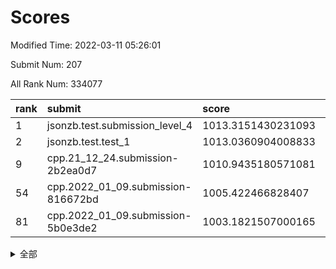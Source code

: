 # Scores

Modified Time: 2022-03-11 05:26:01

Submit Num: 207

All Rank Num: 334077

| rank |               submit               |       score        |       sigma        | pk_num |
| :--- | :--------------------------------- | :----------------- | :----------------- | :----- |
| 1    | jsonzb.test.submission_level_4     | 1013.3151430231093 | 0.7687786019807037 | 6454   |
| 2    | jsonzb.test.test_1                 | 1013.0360904008833 | 0.8206474685344073 | 6451   |
| 9    | cpp.21_12_24.submission-2b2ea0d7   | 1010.9435180571081 | 0.7979573777310348 | 6453   |
| 54   | cpp.2022_01_09.submission-816672bd | 1005.422466828407  | 0.7156039310546447 | 6457   |
| 81   | cpp.2022_01_09.submission-5b0e3de2 | 1003.1821507000165 | 0.6988494171161518 | 6457   |


<details>
<summary>全部</summary>

| rank |                 submit                 |       score        |       sigma        | pk_num |
| :--- | :------------------------------------- | :----------------- | :----------------- | :----- |
| 1    | jsonzb.test.submission_level_4         | 1013.3151430231093 | 0.7687786019807037 | 6454   |
| 2    | jsonzb.test.test_1                     | 1013.0360904008833 | 0.8206474685344073 | 6451   |
| 3    | gobigger.level_3.submission_level_3_45 | 1011.6946895653806 | 0.7770233432999182 | 6455   |
| 4    | gobigger.level_3.submission_level_3_30 | 1011.3220548800033 | 0.7533807967480094 | 6457   |
| 5    | gobigger.level_3.submission_level_3_44 | 1011.2125995020308 | 0.770736966885822  | 6458   |
| 6    | gobigger.level_3.submission_level_3_23 | 1011.0963448282495 | 0.7710228865617671 | 6458   |
| 7    | gobigger.level_3.submission_level_3_43 | 1011.0772559768182 | 0.748950603602388  | 6460   |
| 8    | gobigger.level_3.submission_level_3_11 | 1010.9944942946591 | 0.7670302945994271 | 6457   |
| 9    | cpp.21_12_24.submission-2b2ea0d7       | 1010.9435180571081 | 0.7979573777310348 | 6453   |
| 10   | gobigger.level_3.submission_level_3_14 | 1010.8568657237012 | 0.7637903014079637 | 6456   |
| 11   | gobigger.level_3.submission_level_3_5  | 1010.746474289892  | 0.7614722615261199 | 6451   |
| 12   | gobigger.level_3.submission_level_3_42 | 1010.716927276635  | 0.7691054301246861 | 6452   |
| 13   | gobigger.level_3.submission_level_3_20 | 1010.6277896275363 | 0.7547365415460688 | 6457   |
| 14   | gobigger.level_3.submission_level_3_13 | 1010.6094122335394 | 0.7567657468463352 | 6455   |
| 15   | gobigger.level_3.submission_level_3_17 | 1010.5765539480026 | 0.777457248577693  | 6453   |
| 16   | gobigger.level_3.submission_level_3_25 | 1010.5337846705183 | 0.7659953725124116 | 6452   |
| 17   | gobigger.level_3.submission_level_3_49 | 1010.4858606889994 | 0.750278863993498  | 6452   |
| 18   | gobigger.level_3.submission_level_3_40 | 1010.4345365199002 | 0.7522676604698753 | 6456   |
| 19   | gobigger.level_3.submission_level_3_19 | 1010.4115446483108 | 0.7656390155027567 | 6456   |
| 20   | gobigger.level_3.submission_level_3_36 | 1010.3845141578483 | 0.7649231574812103 | 6457   |
| 21   | gobigger.level_3.submission_level_3_6  | 1010.3593302873917 | 0.7591216019000737 | 6454   |
| 22   | gobigger.level_3.submission_level_3_28 | 1010.3112618071654 | 0.7395789768392546 | 6455   |
| 23   | gobigger.level_3.submission_level_3_39 | 1010.2704780834625 | 0.7766498722981435 | 6458   |
| 24   | gobigger.level_3.submission_level_3_18 | 1010.2521985101822 | 0.7543839904154013 | 6456   |
| 25   | gobigger.level_3.submission_level_3_24 | 1010.2398375114003 | 0.7730161397659823 | 6453   |
| 26   | gobigger.level_3.submission_level_3_41 | 1010.1764005183722 | 0.7600503966710728 | 6459   |
| 27   | gobigger.level_3.submission_level_3_10 | 1010.1590965114084 | 0.7392143384712976 | 6458   |
| 28   | gobigger.level_3.submission_level_3_22 | 1010.1263381188022 | 0.7514802508491092 | 6454   |
| 29   | gobigger.level_3.submission_level_3_4  | 1010.0372415171457 | 0.7609381278469599 | 6453   |
| 30   | gobigger.level_3.submission_level_3_12 | 1010.0153116154027 | 0.7420362802811129 | 6448   |
| 31   | gobigger.level_3.submission_level_3_7  | 1009.9432897876752 | 0.7387217654822347 | 6457   |
| 32   | gobigger.level_3.submission_level_3_38 | 1009.9167132439416 | 0.7328153034361221 | 6464   |
| 33   | gobigger.level_3.submission_level_3_29 | 1009.9036449040493 | 0.7426693037023764 | 6458   |
| 34   | gobigger.level_3.submission_level_3_37 | 1009.8865486870972 | 0.7638086383903229 | 6459   |
| 35   | gobigger.level_3.submission_level_3_46 | 1009.8635476587239 | 0.7498179815444179 | 6459   |
| 36   | gobigger.level_3.submission_level_3_35 | 1009.7623534929306 | 0.7468366873794371 | 6451   |
| 37   | gobigger.level_3.submission_level_3_48 | 1009.7266594944953 | 0.7610804044232512 | 6453   |
| 38   | gobigger.level_3.submission_level_3_0  | 1009.6529817690493 | 0.7519563917223566 | 6457   |
| 39   | gobigger.level_3.submission_level_3_33 | 1009.6344145372051 | 0.7521755295544005 | 6455   |
| 40   | gobigger.level_3.submission_level_3_27 | 1009.611221785072  | 0.7610551371458414 | 6454   |
| 41   | gobigger.level_3.submission_level_3_16 | 1009.591056910476  | 0.7414600369916454 | 6457   |
| 42   | gobigger.level_3.submission_level_3_32 | 1009.4958988196762 | 0.7469463634411371 | 6461   |
| 43   | gobigger.level_3.submission_level_3_2  | 1009.4260232506382 | 0.7580331500424548 | 6461   |
| 44   | gobigger.level_3.submission_level_3_1  | 1009.4129180348084 | 0.7578248428954465 | 6456   |
| 45   | gobigger.level_3.submission_level_3_21 | 1009.38678114862   | 0.7718054458114684 | 6452   |
| 46   | gobigger.level_3.submission_level_3_34 | 1009.3412182185828 | 0.7606389574570668 | 6453   |
| 47   | gobigger.level_3.submission_level_3_9  | 1009.3008899383802 | 0.7442509396608707 | 6457   |
| 48   | gobigger.level_3.submission_level_3_47 | 1009.1571225298603 | 0.727476335127721  | 6463   |
| 49   | gobigger.level_3.submission_level_3_8  | 1009.1186118156684 | 0.7419871648995366 | 6452   |
| 50   | gobigger.level_3.submission_level_3_3  | 1008.9817041282914 | 0.7454944456748928 | 6458   |
| 51   | gobigger.level_3.submission_level_3_31 | 1008.4759795030725 | 0.7475249595648296 | 6456   |
| 52   | gobigger.level_3.submission_level_3_15 | 1008.0567236670275 | 0.7288660975730242 | 6456   |
| 53   | gobigger.level_3.submission_level_3_26 | 1007.945407497295  | 0.7361930589957596 | 6455   |
| 54   | cpp.2022_01_09.submission-816672bd     | 1005.422466828407  | 0.7156039310546447 | 6457   |
| 55   | gobigger.level_1.submission_level_1_34 | 1005.0539235169713 | 0.7144273825407621 | 6455   |
| 56   | gobigger.level_1.submission_level_1_21 | 1004.837065556121  | 0.7080349392725828 | 6452   |
| 57   | gobigger.level_1.submission_level_1_15 | 1004.705371444578  | 0.7353343942518137 | 6455   |
| 58   | gobigger.level_1.submission_level_1_32 | 1004.6869415615183 | 0.728185433415508  | 6454   |
| 59   | gobigger.level_1.submission_level_1_26 | 1004.6382124440046 | 0.7151853621357434 | 6452   |
| 60   | gobigger.level_1.submission_level_1_29 | 1004.6182278626148 | 0.7234194812127024 | 6456   |
| 61   | gobigger.level_1.submission_level_1_46 | 1004.543737662051  | 0.7189686531601928 | 6459   |
| 62   | gobigger.level_1.submission_level_1_42 | 1004.5376355133587 | 0.7368422995191892 | 6457   |
| 63   | gobigger.level_1.submission_level_1_35 | 1004.4966183199332 | 0.7358596617890816 | 6456   |
| 64   | gobigger.level_1.submission_level_1_1  | 1004.4506072813496 | 0.7165506824419348 | 6461   |
| 65   | gobigger.level_1.submission_level_1_19 | 1004.3997067761844 | 0.7180045867493515 | 6458   |
| 66   | gobigger.level_1.submission_level_1_2  | 1004.3684939312639 | 0.7147314498596092 | 6454   |
| 67   | gobigger.level_1.submission_level_1_30 | 1004.3575682270832 | 0.7212247936072572 | 6458   |
| 68   | gobigger.level_1.submission_level_1_7  | 1004.3539028992017 | 0.7133898965197889 | 6459   |
| 69   | gobigger.level_1.submission_level_1_17 | 1004.3154916378454 | 0.7320418163556902 | 6454   |
| 70   | gobigger.level_1.submission_level_1_45 | 1004.2989221895217 | 0.7259132963354924 | 6449   |
| 71   | gobigger.level_1.submission_level_1_44 | 1004.1285983164258 | 0.7192874185488806 | 6455   |
| 72   | gobigger.level_1.submission_level_1_22 | 1003.96509683965   | 0.7297204123817357 | 6454   |
| 73   | gobigger.level_1.submission_level_1_11 | 1003.9255274512781 | 0.71835036359341   | 6455   |
| 74   | gobigger.level_1.submission_level_1_31 | 1003.767683301164  | 0.7137053641177287 | 6459   |
| 75   | gobigger.level_1.submission_level_1_3  | 1003.5483282584737 | 0.7159298750527252 | 6456   |
| 76   | gobigger.level_1.submission_level_1_9  | 1003.4209073400082 | 0.7134172389494031 | 6453   |
| 77   | gobigger.level_1.submission_level_1_37 | 1003.3859503535505 | 0.7236033690968722 | 6453   |
| 78   | gobigger.level_1.submission_level_1_43 | 1003.3445593145366 | 0.7141192935532353 | 6453   |
| 79   | gobigger.level_1.submission_level_1_33 | 1003.3332052836804 | 0.7225067368876888 | 6451   |
| 80   | gobigger.level_1.submission_level_1_6  | 1003.1947393834002 | 0.7178486233326732 | 6456   |
| 81   | cpp.2022_01_09.submission-5b0e3de2     | 1003.1821507000165 | 0.6988494171161518 | 6457   |
| 82   | gobigger.level_1.submission_level_1_39 | 1003.1438542026542 | 0.7107597880452419 | 6458   |
| 83   | gobigger.level_1.submission_level_1_5  | 1003.121633989311  | 0.7243290104011386 | 6458   |
| 84   | gobigger.level_1.submission_level_1_49 | 1003.0871917033185 | 0.7113529647683703 | 6460   |
| 85   | gobigger.level_1.submission_level_1_12 | 1003.0797854894656 | 0.7127005312547652 | 6454   |
| 86   | gobigger.level_1.submission_level_1_41 | 1003.0593579020964 | 0.7144932333910743 | 6450   |
| 87   | gobigger.level_1.submission_level_1_10 | 1003.0543396774239 | 0.7171839392876774 | 6449   |
| 88   | gobigger.level_1.submission_level_1_23 | 1002.9784186398098 | 0.7103832738591338 | 6455   |
| 89   | gobigger.level_1.submission_level_1_4  | 1002.9362330865779 | 0.7167886996778661 | 6462   |
| 90   | gobigger.level_1.submission_level_1_8  | 1002.9282711955029 | 0.7204662656155343 | 6457   |
| 91   | gobigger.level_1.submission_level_1_27 | 1002.8808188140761 | 0.7273759980191176 | 6457   |
| 92   | gobigger.level_1.submission_level_1_18 | 1002.8523232674128 | 0.7153201143013015 | 6457   |
| 93   | gobigger.level_1.submission_level_1_25 | 1002.8226744573467 | 0.7083466226559052 | 6458   |
| 94   | gobigger.level_1.submission_level_1_38 | 1002.814303173502  | 0.7285253481556729 | 6458   |
| 95   | gobigger.level_1.submission_level_1_40 | 1002.7769055835009 | 0.7202502805434312 | 6457   |
| 96   | gobigger.level_1.submission_level_1_13 | 1002.7057994159064 | 0.7073548554377184 | 6451   |
| 97   | gobigger.level_1.submission_level_1_48 | 1002.6703733926673 | 0.7162640014779379 | 6458   |
| 98   | gobigger.level_1.submission_level_1_16 | 1002.6606775170773 | 0.7219151661946376 | 6455   |
| 99   | gobigger.level_1.submission_level_1_14 | 1002.6039039877725 | 0.7141131670495622 | 6458   |
| 100  | gobigger.level_1.submission_level_1_28 | 1002.5645056469386 | 0.7157307632986846 | 6457   |
| 101  | gobigger.level_1.submission_level_1_24 | 1002.5281989174543 | 0.7270903756559193 | 6457   |
| 102  | gobigger.level_1.submission_level_1_20 | 1002.3253373798457 | 0.7151906183595569 | 6456   |
| 103  | gobigger.level_1.submission_level_1_36 | 1002.1096807081419 | 0.7135695392312157 | 6457   |
| 104  | gobigger.level_1.submission_level_1_0  | 1001.9618374103006 | 0.7147750824528815 | 6455   |
| 105  | gobigger.level_1.submission_level_1_47 | 1001.4920654225907 | 0.7191882381822661 | 6450   |
| 106  | gobigger.random.submission_random_29   | 997.6010113330497  | 0.6985446489809882 | 6457   |
| 107  | gobigger.random.submission_random_11   | 997.3599329135055  | 0.7203495346280332 | 6456   |
| 108  | gobigger.random.submission_random_2    | 997.1119813656691  | 0.7158189168790002 | 6456   |
| 109  | gobigger.random.submission_random_49   | 997.1002745603328  | 0.7053019874071109 | 6451   |
| 110  | gobigger.random.submission_random_30   | 996.803300936038   | 0.7139939289827084 | 6460   |
| 111  | gobigger.random.submission_random_19   | 996.7679540594153  | 0.7094484007366428 | 6458   |
| 112  | gobigger.random.submission_random_23   | 996.7326807904369  | 0.7307772192995392 | 6460   |
| 113  | gobigger.random.submission_random_5    | 996.6832052900728  | 0.7030348609930159 | 6452   |
| 114  | gobigger.random.submission_random_26   | 996.6020915726073  | 0.7211426501681076 | 6454   |
| 115  | gobigger.random.submission_random_41   | 996.6006375799399  | 0.7128437925170981 | 6455   |
| 116  | gobigger.random.submission_random_31   | 996.5882283045418  | 0.7083656165544887 | 6453   |
| 117  | gobigger.random.submission_random_24   | 996.5838360078637  | 0.7146685084556025 | 6454   |
| 118  | gobigger.random.submission_random_12   | 996.5296533680389  | 0.7137127336958337 | 6456   |
| 119  | gobigger.random.submission_random_34   | 996.5090539765893  | 0.704592750438118  | 6456   |
| 120  | gobigger.random.submission_random_22   | 996.4530892498772  | 0.7109174081273099 | 6452   |
| 121  | gobigger.random.submission_random_16   | 996.4216791506163  | 0.7183424697395684 | 6457   |
| 122  | gobigger.random.submission_random_35   | 996.2150505666715  | 0.7146929020355893 | 6458   |
| 123  | gobigger.random.submission_random_33   | 996.1907075525763  | 0.7211602231050039 | 6463   |
| 124  | gobigger.random.submission_random_46   | 996.142308626411   | 0.701600846848632  | 6455   |
| 125  | gobigger.random.submission_random_15   | 996.0871718638032  | 0.7089794164340825 | 6456   |
| 126  | gobigger.random.submission_random_48   | 995.974606977602   | 0.7064132832401537 | 6454   |
| 127  | gobigger.random.submission_random_43   | 995.9543087980427  | 0.7060455740087657 | 6458   |
| 128  | gobigger.random.submission_random_20   | 995.9047540694136  | 0.7034207956924957 | 6457   |
| 129  | gobigger.random.submission_random_21   | 995.8984364137046  | 0.7283889067566348 | 6456   |
| 130  | gobigger.random.submission_random_40   | 995.8840991255547  | 0.7202691493434908 | 6455   |
| 131  | gobigger.random.submission_random_38   | 995.8802842391785  | 0.7305362345745839 | 6458   |
| 132  | gobigger.random.submission_random_42   | 995.8677812107697  | 0.7175322504932814 | 6461   |
| 133  | gobigger.random.submission_random_14   | 995.8081039543514  | 0.7181020950644746 | 6458   |
| 134  | gobigger.random.submission_random_47   | 995.7410162920991  | 0.7199902906599337 | 6458   |
| 135  | gobigger.random.submission_random_10   | 995.7274704361679  | 0.7142962901867861 | 6452   |
| 136  | gobigger.random.submission_random_45   | 995.7258664793834  | 0.7154716547762833 | 6453   |
| 137  | gobigger.random.submission_random_8    | 995.7015172292431  | 0.6978516456052609 | 6453   |
| 138  | gobigger.random.submission_random_6    | 995.6878209987555  | 0.7147032990825612 | 6457   |
| 139  | gobigger.random.submission_random_9    | 995.6701936058159  | 0.7156656177914388 | 6457   |
| 140  | gobigger.random.submission_random_28   | 995.6659000388255  | 0.7121995290340037 | 6457   |
| 141  | gobigger.random.submission_random_27   | 995.6234300638267  | 0.725875079270947  | 6452   |
| 142  | gobigger.random.submission_random_17   | 995.6064696927502  | 0.7154357137505125 | 6457   |
| 143  | gobigger.random.submission_random_25   | 995.464056041047   | 0.7248536005623246 | 6455   |
| 144  | gobigger.random.submission_random_13   | 995.4610312286908  | 0.7056386966014497 | 6453   |
| 145  | gobigger.random.submission_random_3    | 995.4566433317482  | 0.7058891208412729 | 6456   |
| 146  | gobigger.random.submission_random_36   | 995.4046836566936  | 0.7245969955821348 | 6459   |
| 147  | gobigger.random.submission_random_39   | 995.3737687292365  | 0.7270441668992554 | 6455   |
| 148  | gobigger.random.submission_random_4    | 995.2641867680109  | 0.7130660892417521 | 6459   |
| 149  | gobigger.random.submission_random_7    | 995.2387942146854  | 0.7214316132597163 | 6456   |
| 150  | gobigger.random.submission_random_37   | 995.1900712369358  | 0.7212513107486673 | 6452   |
| 151  | gobigger.random.submission_random_0    | 995.13039804909    | 0.7224618805000206 | 6457   |
| 152  | gobigger.random.submission_random_44   | 995.0358717581885  | 0.7172950140265104 | 6457   |
| 153  | gobigger.random.submission_random_1    | 994.9488016560338  | 0.7152192806182432 | 6458   |
| 154  | gobigger.random.submission_random_32   | 994.668077856454   | 0.718839163785165  | 6453   |
| 155  | gobigger.random.submission_random_18   | 994.5512863970537  | 0.7191657972957931 | 6453   |
| 156  | gobigger.level_2.submission_level_2_48 | 994.3542743936654  | 0.7384363569283039 | 6453   |
| 157  | gobigger.level_2.submission_level_2_33 | 993.7040467803429  | 0.7272547953437593 | 6458   |
| 158  | gobigger.level_2.submission_level_2_19 | 993.5853829728968  | 0.7429958074145249 | 6453   |
| 159  | gobigger.level_2.submission_level_2_20 | 993.4303054594054  | 0.7331021013998152 | 6453   |
| 160  | gobigger.level_2.submission_level_2_39 | 993.1379175217834  | 0.7427756949996175 | 6456   |
| 161  | gobigger.level_2.submission_level_2_34 | 993.0254140377056  | 0.7427287928988122 | 6461   |
| 162  | gobigger.level_2.submission_level_2_36 | 992.8530816675691  | 0.7572717496144147 | 6458   |
| 163  | gobigger.level_2.submission_level_2_17 | 992.7758624390156  | 0.7489837223267485 | 6457   |
| 164  | gobigger.level_2.submission_level_2_18 | 992.7117351999957  | 0.7297994088614603 | 6456   |
| 165  | gobigger.level_2.submission_level_2_30 | 992.6549835458435  | 0.753575675584768  | 6452   |
| 166  | gobigger.level_2.submission_level_2_38 | 992.6312683288456  | 0.7577421994148692 | 6452   |
| 167  | gobigger.level_2.submission_level_2_9  | 992.5976285671197  | 0.7337228587654018 | 6458   |
| 168  | gobigger.level_2.submission_level_2_5  | 992.5908068599747  | 0.7580544483090571 | 6451   |
| 169  | gobigger.level_2.submission_level_2_8  | 992.5689627803451  | 0.7298944774017329 | 6456   |
| 170  | gobigger.level_2.submission_level_2_11 | 992.538811479986   | 0.7399344376236556 | 6455   |
| 171  | gobigger.level_2.submission_level_2_49 | 992.5107503795829  | 0.7519035631317605 | 6457   |
| 172  | gobigger.level_2.submission_level_2_4  | 992.3084930401513  | 0.7515640522191575 | 6460   |
| 173  | gobigger.level_2.submission_level_2_45 | 992.2597557528128  | 0.7435145718706357 | 6459   |
| 174  | gobigger.level_2.submission_level_2_15 | 992.258419460994   | 0.7537027714212822 | 6454   |
| 175  | gobigger.level_2.submission_level_2_21 | 992.2327599500647  | 0.7566748288115305 | 6454   |
| 176  | gobigger.level_2.submission_level_2_23 | 992.2279376835216  | 0.7610843408174671 | 6448   |
| 177  | gobigger.level_2.submission_level_2_28 | 992.1959150902454  | 0.7447900323188918 | 6455   |
| 178  | gobigger.level_2.submission_level_2_6  | 992.1944041465848  | 0.7553140654490995 | 6459   |
| 179  | gobigger.level_2.submission_level_2_31 | 992.0854370769956  | 0.747421800232243  | 6459   |
| 180  | gobigger.level_2.submission_level_2_47 | 991.8295292738184  | 0.7337946352980577 | 6456   |
| 181  | gobigger.level_2.submission_level_2_12 | 991.7000969288049  | 0.7410933245792152 | 6453   |
| 182  | gobigger.level_2.submission_level_2_25 | 991.6921625816867  | 0.7493239889686688 | 6453   |
| 183  | gobigger.level_2.submission_level_2_3  | 991.6788254624631  | 0.7552943284222764 | 6452   |
| 184  | gobigger.level_2.submission_level_2_2  | 991.6442542375934  | 0.745485442545967  | 6458   |
| 185  | gobigger.level_2.submission_level_2_41 | 991.6226963613682  | 0.7412101913311955 | 6454   |
| 186  | gobigger.level_2.submission_level_2_42 | 991.5625805851147  | 0.7448804493424918 | 6456   |
| 187  | gobigger.level_2.submission_level_2_35 | 991.5618529204181  | 0.7622904433201565 | 6454   |
| 188  | gobigger.level_2.submission_level_2_16 | 991.5185939014601  | 0.7538978403976065 | 6451   |
| 189  | gobigger.level_2.submission_level_2_14 | 991.4195952710749  | 0.7475679331113932 | 6456   |
| 190  | gobigger.level_2.submission_level_2_44 | 991.4145887238047  | 0.761173101596809  | 6455   |
| 191  | gobigger.level_2.submission_level_2_10 | 991.3782119286584  | 0.7463811103188377 | 6456   |
| 192  | gobigger.level_2.submission_level_2_1  | 991.3732121216362  | 0.7574814405625359 | 6449   |
| 193  | gobigger.level_2.submission_level_2_29 | 991.225776412494   | 0.7603209424433669 | 6454   |
| 194  | gobigger.level_2.submission_level_2_22 | 991.1373422312029  | 0.7557283680323963 | 6459   |
| 195  | gobigger.level_2.submission_level_2_46 | 991.1067961097843  | 0.7439733267672801 | 6453   |
| 196  | gobigger.level_2.submission_level_2_27 | 991.0685621488183  | 0.7595500549418456 | 6453   |
| 197  | gobigger.level_2.submission_level_2_7  | 991.0526823647988  | 0.7566745002012693 | 6453   |
| 198  | gobigger.level_2.submission_level_2_32 | 990.9283054508101  | 0.7624446348763474 | 6457   |
| 199  | gobigger.level_2.submission_level_2_43 | 990.9278737338738  | 0.7549415388963923 | 6454   |
| 200  | gobigger.level_2.submission_level_2_26 | 990.8085843297619  | 0.7617671721535845 | 6453   |
| 201  | gobigger.level_2.submission_level_2_13 | 990.6742184229148  | 0.7554150157431245 | 6458   |
| 202  | gobigger.level_2.submission_level_2_40 | 990.4723223901376  | 0.7630105814521111 | 6458   |
| 203  | gobigger.level_2.submission_level_2_37 | 990.4413053384345  | 0.7573260157554155 | 6456   |
| 204  | gobigger.level_2.submission_level_2_0  | 990.3362198216704  | 0.7786990449268956 | 6454   |
| 205  | gobigger.level_2.submission_level_2_24 | 990.1246197975933  | 0.7516603917469633 | 6457   |
| 206  | gobigger.none.submission_none_1        | 977.5255673940762  | 1.3334338258247036 | 6456   |
| 207  | gobigger.none.submission_none_0        | 976.7556811426325  | 1.3483453769187859 | 6460   |

</details>